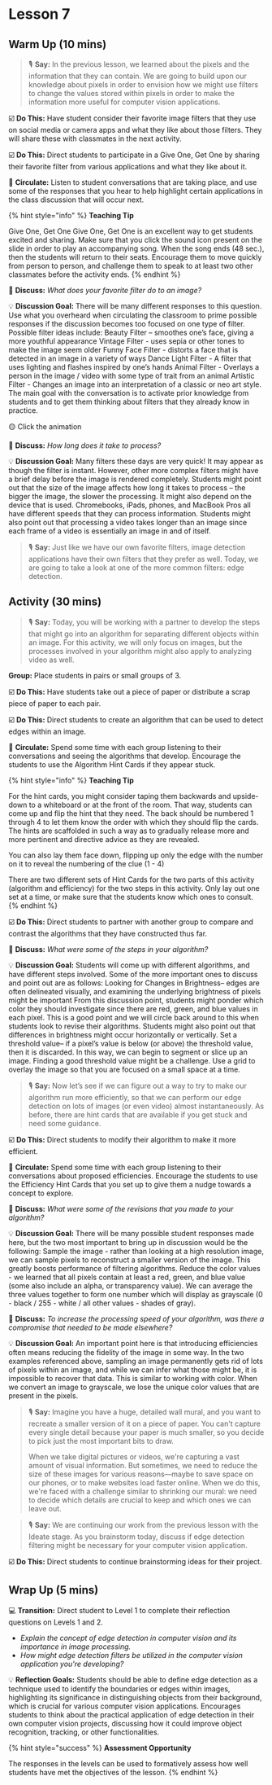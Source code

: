 # Lesson 7

## Warm Up (10 mins)

> 🎙️ **Say:** In the previous lesson, we learned about the pixels and the information that they can contain. We are going to build upon our knowledge about pixels in order to envision how we might use filters to change the values stored within pixels in order to make the information more useful for computer vision applications.

☑️ **Do This:** Have student consider their favorite image filters that they use on social media or camera apps and what they like about those filters. They will share these with classmates in the next activity.

☑️ **Do This:** Direct students to participate in a Give One, Get One by sharing their favorite filter from various applications and what they like about it.

🔁 **Circulate:** Listen to student conversations that are taking place, and use some of the responses that you hear to help highlight certain applications in the class discussion that will occur next.

{% hint style="info" %}
**Teaching Tip**

Give One, Get One Give One, Get One is an excellent way to get students excited and sharing. Make sure that you click the sound icon present on the slide in order to play an accompanying song. When the song ends (48 sec.), then the students will return to their seats. Encourage them to move quickly from person to person, and challenge them to speak to at least two other classmates before the activity ends.
{% endhint %}

💬 **Discuss:** _What does your favorite filter do to an image?_

💡 **Discussion Goal:** There will be many different responses to this question. Use what you overheard when circulating the classroom to prime possible responses if the discussion becomes too focused on one type of filter. Possible filter ideas include: Beauty Filter – smoothes one’s face, giving a more youthful appearance Vintage Filter - uses sepia or other tones to make the image seem older Funny Face Filter - distorts a face that is detected in an image in a variety of ways Dance Light Filter - A filter that uses lighting and flashes inspired by one’s hands Animal Filter - Overlays a person in the image / video with some type of trait from an animal Artistic Filter - Changes an image into an interpretation of a classic or neo art style. The main goal with the conversation is to activate prior knowledge from students and to get them thinking about filters that they already know in practice.

🟡 Click the animation

💬 **Discuss:** _How long does it take to process?_

💡 **Discussion Goal:** Many filters these days are very quick! It may appear as though the filter is instant. However, other more complex filters might have a brief delay before the image is rendered completely. Students might point out that the size of the image affects how long it takes to process – the bigger the image, the slower the processing. It might also depend on the device that is used. Chromebooks, iPads, phones, and MacBook Pros all have different speeds that they can process information. Students might also point out that processing a video takes longer than an image since each frame of a video is essentially an image in and of itself.

> 🎙️ **Say:** Just like we have our own favorite filters, image detection applications have their own filters that they prefer as well. Today, we are going to take a look at one of the more common filters: edge detection.

## Activity (30 mins)

> 🎙️ **Say:** Today, you will be working with a partner to develop the steps that might go into an algorithm for separating different objects within an image. For this activity, we will only focus on images, but the processes involved in your algorithm might also apply to analyzing video as well.

**Group:** Place students in pairs or small groups of 3.

☑️ **Do This:** Have students take out a piece of paper or distribute a scrap piece of paper to each pair.

☑️ **Do This:** Direct students to create an algorithm that can be used to detect edges within an image.

🔁 **Circulate:** Spend some time with each group listening to their conversations and seeing the algorithms that develop. Encourage the students to use the Algorithm Hint Cards if they appear stuck.

{% hint style="info" %}
**Teaching Tip**

For the hint cards, you might consider taping them backwards and upside-down to a whiteboard or at the front of the room. That way, students can come up and flip the hint that they need. The back should be numbered 1 through 4 to let them know the order with which they should flip the cards. The hints are scaffolded in such a way as to gradually release more and more pertinent and directive advice as they are revealed.

You can also lay them face down, flipping up only the edge with the number on it to reveal the numbering of the clue (1 - 4)

There are two different sets of Hint Cards for the two parts of this activity (algorithm and efficiency) for the two steps in this activity. Only lay out one set at a time, or make sure that the students know which ones to consult.
{% endhint %}

☑️ **Do This:** Direct students to partner with another group to compare and contrast the algorithms that they have constructed thus far.

💬 **Discuss:** _What were some of the steps in your algorithm?_

💡 **Discussion Goal:** Students will come up with different algorithms, and have different steps involved. Some of the more important ones to discuss and point out are as follows: Looking for Changes in Brightness– edges are often delineated visually, and examining the underlying brightness of pixels might be important From this discussion point, students might ponder which color they should investigate since there are red, green, and blue values in each pixel. This is a good point and we will circle back around to this when students look to revise their algorithms. Students might also point out that differences in brightness might occur horizontally or vertically. Set a threshold value– if a pixel’s value is below (or above) the threshold value, then it is discarded. In this way, we can begin to segment or slice up an image. Finding a good threshold value might be a challenge. Use a grid to overlay the image so that you are focused on a small space at a time.

> 🎙️ **Say:** Now let’s see if we can figure out a way to try to make our algorithm run more efficiently, so that we can perform our edge detection on lots of images (or even video) almost instantaneously. As before, there are hint cards that are available if you get stuck and need some guidance.

☑️ **Do This:** Direct students to modify their algorithm to make it more efficient.

🔁 **Circulate:** Spend some time with each group listening to their conversations about proposed efficiencies. Encourage the students to use the Efficiency Hint Cards that you set up to give them a nudge towards a concept to explore.

💬 **Discuss:** _What were some of the revisions that you made to your algorithm?_

💡 **Discussion Goal:** There will be many possible student responses made here, but the two most important to bring up in discussion would be the following: Sample the image - rather than looking at a high resolution image, we can sample pixels to reconstruct a smaller version of the image. This greatly boosts performance of filtering algorithms. Reduce the color values - we learned that all pixels contain at least a red, green, and blue value (some also include an alpha, or transparency value). We can average the three values together to form one number which will display as grayscale (0 - black / 255 - white / all other values - shades of gray).

💬 **Discuss:** _To increase the processing speed of your algorithm, was there a compromise that needed to be made elsewhere?_

💡 **Discussion Goal:** An important point here is that introducing efficiencies often means reducing the fidelity of the image in some way. In the two examples referenced above, sampling an image permanently gets rid of lots of pixels within an image, and while we can infer what those might be, it is impossible to recover that data. This is similar to working with color. When we convert an image to grayscale, we lose the unique color values that are present in the pixels.

> 🎙️ **Say:** Imagine you have a huge, detailed wall mural, and you want to recreate a smaller version of it on a piece of paper. You can't capture every single detail because your paper is much smaller, so you decide to pick just the most important bits to draw.
>
> When we take digital pictures or videos, we're capturing a vast amount of visual information. But sometimes, we need to reduce the size of these images for various reasons—maybe to save space on our phones, or to make websites load faster online. When we do this, we're faced with a challenge similar to shrinking our mural: we need to decide which details are crucial to keep and which ones we can leave out.

> 🎙️ **Say:** We are continuing our work from the previous lesson with the Ideate stage. As you brainstorm today, discuss if edge detection filtering might be necessary for your computer vision application.

☑️ **Do This:** Direct students to continue brainstorming ideas for their project.

## Wrap Up (5 mins)

💻 **Transition:** Direct student to Level 1 to complete their reflection questions on Levels 1 and 2.

* _Explain the concept of edge detection in computer vision and its importance in image processing._
* _How might edge detection filters be utilized in the computer vision application you're developing?_

💡 **Reflection Goals:** Students should be able to define edge detection as a technique used to identify the boundaries or edges within images, highlighting its significance in distinguishing objects from their background, which is crucial for various computer vision applications. Encourages students to think about the practical application of edge detection in their own computer vision projects, discussing how it could improve object recognition, tracking, or other functionalities.

{% hint style="success" %}
**Assessment Opportunity**

The responses in the levels can be used to formatively assess how well students have met the objectives of the lesson.
{% endhint %}
